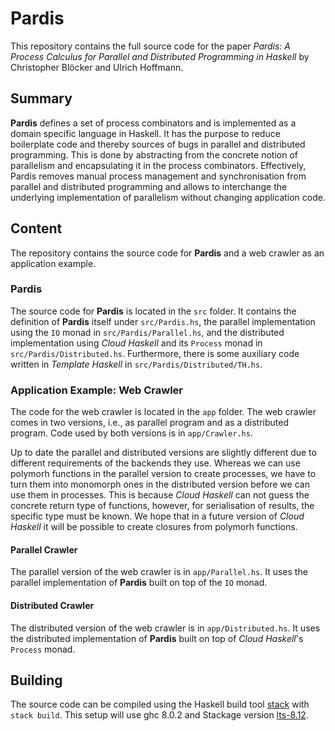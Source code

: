 # Pardis
This repository contains the full source code for the paper
*Pardis: A Process Calculus for Parallel and Distributed Programming in Haskell*
by Christopher Blöcker and Ulrich Hoffmann.

## Summary
**Pardis** defines a set of process combinators and is implemented as a domain
specific language in Haskell. It has the purpose to reduce boilerplate code and
thereby sources of bugs in parallel and distributed programming. This is done by
abstracting from the concrete notion of parallelism and encapsulating it in the
process combinators. Effectively, Pardis removes manual process management and
synchronisation from parallel and distributed programming and allows to
interchange the underlying implementation of parallelism without changing
application code.

## Content
The repository contains the source code for **Pardis** and a web crawler as an
application example.

### Pardis
The source code for **Pardis** is located in the `src` folder. It contains the
definition of **Pardis** itself under `src/Pardis.hs`, the parallel implementation
using the `IO` monad in `src/Pardis/Parallel.hs`, and the distributed implementation
using *Cloud Haskell* and its `Process` monad in `src/Pardis/Distributed.hs`.
Furthermore, there is some auxiliary code written in *Template Haskell* in
`src/Pardis/Distributed/TH.hs`.

### Application Example: Web Crawler
The code for the web crawler is located in the `app` folder. The web crawler
comes in two versions, i.e., as parallel program and as a distributed program.
Code used by both versions is in `app/Crawler.hs`.

Up to date the parallel and distributed versions are slightly different due to
different requirements of the backends they use. Whereas we can use polymorh
functions in the parallel version to create processes, we have to turn them into
monomorph ones in the distributed version before we can use them in processes.
This is because *Cloud Haskell* can not guess the concrete return type of
functions, however, for serialisation of results, the specific type must be known.
We hope that in a future version of *Cloud Haskell* it will be possible to create
closures from polymorh functions. 

#### Parallel Crawler
The parallel version of the web crawler is in `app/Parallel.hs`. It uses the
parallel implementation of **Pardis** built on top of the `IO` monad.

#### Distributed Crawler
The distributed version of the web crawler is in `app/Distributed.hs`. It uses
the distributed implementation of **Pardis** built on top of *Cloud Haskell*'s
`Process` monad.

## Building
The source code can be compiled using the Haskell build tool
[stack](https://www.haskellstack.org/) with `stack build`.
This setup will use ghc 8.0.2 and Stackage version
[lts-8.12](https://www.stackage.org/lts-8.12).
